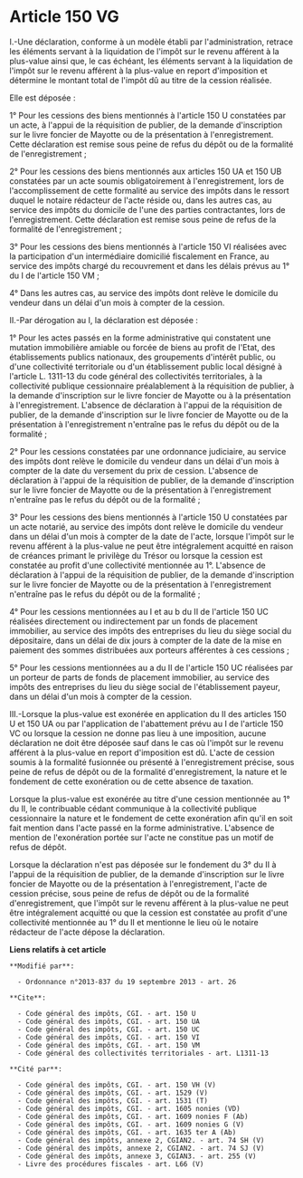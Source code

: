 # Article 150 VG

I.-Une déclaration, conforme à un modèle établi par l'administration, retrace les éléments servant à la liquidation de
l'impôt sur le revenu afférent à la plus-value ainsi que, le cas échéant, les éléments servant à la liquidation de l'impôt
sur le revenu afférent à la plus-value en report d'imposition et détermine le montant total de l'impôt dû au titre de la
cession réalisée. 

Elle est déposée : 

1° Pour les cessions des biens mentionnés à l'article 150 U constatées par un acte, à l'appui de la réquisition de publier,
de la demande d'inscription sur le livre foncier de Mayotte ou de la présentation à l'enregistrement. Cette déclaration est
remise sous peine de refus du dépôt ou de la formalité de l'enregistrement ; 

2° Pour les cessions des biens mentionnés aux articles 150 UA et 150 UB constatées par un acte soumis obligatoirement à
l'enregistrement, lors de l'accomplissement de cette formalité au service des impôts dans le ressort duquel le notaire
rédacteur de l'acte réside ou, dans les autres cas, au service des impôts du domicile de l'une des parties contractantes,
lors de l'enregistrement. Cette déclaration est remise sous peine de refus de la formalité de l'enregistrement ; 

3° Pour les cessions des biens mentionnés à l'article 150 VI réalisées avec la participation d'un intermédiaire domicilié
fiscalement en France, au service des impôts chargé du recouvrement et dans les délais prévus au 1° du I de l'article 150
VM ; 

4° Dans les autres cas, au service des impôts dont relève le domicile du vendeur dans un délai d'un mois à compter de la
cession. 

II.-Par dérogation au I, la déclaration est déposée : 

1° Pour les actes passés en la forme administrative qui constatent une mutation immobilière amiable ou forcée de biens au
profit de l'Etat, des établissements publics nationaux, des groupements d'intérêt public, ou d'une collectivité territoriale
ou d'un établissement public local désigné à l'article L. 1311-13 du code général des collectivités territoriales, à la
collectivité publique cessionnaire préalablement à la réquisition de publier, à la demande d'inscription sur le livre foncier
de Mayotte ou à la présentation à l'enregistrement. L'absence de déclaration à l'appui de la réquisition de publier, de la
demande d'inscription sur le livre foncier de Mayotte ou de la présentation à l'enregistrement n'entraîne pas le refus du
dépôt ou de la formalité ; 

2° Pour les cessions constatées par une ordonnance judiciaire, au service des impôts dont relève le domicile du vendeur dans
un délai d'un mois à compter de la date du versement du prix de cession. L'absence de déclaration à l'appui de la réquisition
de publier, de la demande d'inscription sur le livre foncier de Mayotte ou de la présentation à l'enregistrement n'entraîne
pas le refus du dépôt ou de la formalité ; 

3° Pour les cessions des biens mentionnés à l'article 150 U constatées par un acte notarié, au service des impôts dont relève
le domicile du vendeur dans un délai d'un mois à compter de la date de l'acte, lorsque l'impôt sur le revenu afférent à la
plus-value ne peut être intégralement acquitté en raison de créances primant le privilège du Trésor ou lorsque la cession est
constatée au profit d'une collectivité mentionnée au 1°. L'absence de déclaration à l'appui de la réquisition de publier, de
la demande d'inscription sur le livre foncier de Mayotte ou de la présentation à l'enregistrement n'entraîne pas le refus du
dépôt ou de la formalité ; 

4° Pour les cessions mentionnées au I et au b du II de l'article 150 UC réalisées directement ou indirectement par un fonds
de placement immobilier, au service des impôts des entreprises du lieu du siège social du dépositaire, dans un délai de dix
jours à compter de la date de la mise en paiement des sommes distribuées aux porteurs afférentes à ces cessions ; 

5° Pour les cessions mentionnées au a du II de l'article 150 UC réalisées par un porteur de parts de fonds de placement
immobilier, au service des impôts des entreprises du lieu du siège social de l'établissement payeur, dans un délai d'un mois
à compter de la cession. 

III.-Lorsque la plus-value est exonérée en application du II des articles 150 U et 150 UA ou par l'application de
l'abattement prévu au I de l'article 150 VC ou lorsque la cession ne donne pas lieu à une imposition, aucune déclaration ne
doit être déposée sauf dans le cas où l'impôt sur le revenu afférent à la plus-value en report d'imposition est dû. L'acte de
cession soumis à la formalité fusionnée ou présenté à l'enregistrement précise, sous peine de refus de dépôt ou de la
formalité d'enregistrement, la nature et le fondement de cette exonération ou de cette absence de taxation. 

Lorsque la plus-value est exonérée au titre d'une cession mentionnée au 1° du II, le contribuable cédant communique à la
collectivité publique cessionnaire la nature et le fondement de cette exonération afin qu'il en soit fait mention dans l'acte
passé en la forme administrative. L'absence de mention de l'exonération portée sur l'acte ne constitue pas un motif de refus
de dépôt. 

Lorsque la déclaration n'est pas déposée sur le fondement du 3° du II à l'appui de la réquisition de publier, de la demande
d'inscription sur le livre foncier de Mayotte ou de la présentation à l'enregistrement, l'acte de cession précise, sous peine
de refus de dépôt ou de la formalité d'enregistrement, que l'impôt sur le revenu afférent à la plus-value ne peut être
intégralement acquitté ou que la cession est constatée au profit d'une collectivité mentionnée au 1° du II et mentionne le
lieu où le notaire rédacteur de l'acte dépose la déclaration.

**Liens relatifs à cet article**

	**Modifié par**:

	  - Ordonnance n°2013-837 du 19 septembre 2013 - art. 26

	**Cite**:

	  - Code général des impôts, CGI. - art. 150 U
	  - Code général des impôts, CGI. - art. 150 UA
	  - Code général des impôts, CGI. - art. 150 UC
	  - Code général des impôts, CGI. - art. 150 VI
	  - Code général des impôts, CGI. - art. 150 VM
	  - Code général des collectivités territoriales - art. L1311-13

	**Cité par**:

	  - Code général des impôts, CGI. - art. 150 VH (V)
	  - Code général des impôts, CGI. - art. 1529 (V)
	  - Code général des impôts, CGI. - art. 1531 (T)
	  - Code général des impôts, CGI. - art. 1605 nonies (VD)
	  - Code général des impôts, CGI. - art. 1609 nonies F (Ab)
	  - Code général des impôts, CGI. - art. 1609 nonies G (V)
	  - Code général des impôts, CGI. - art. 1635 ter A (Ab)
	  - Code général des impôts, annexe 2, CGIAN2. - art. 74 SH (V)
	  - Code général des impôts, annexe 2, CGIAN2. - art. 74 SJ (V)
	  - Code général des impôts, annexe 3, CGIAN3. - art. 255 (V)
	  - Livre des procédures fiscales - art. L66 (V)
